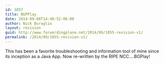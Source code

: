 ```yaml
---
id: 1057
title: BGPPlay
date: 2014-09-08T14:40:52-06:00
author: Nick Buraglio
layout: revision
guid: http://www.forwardingplane.net/2014/09/1055-revision-v1/
permalink: /2014/09/1055-revision-v1/
---
```

This has been a favorite troubleshooting and information tool of mine since its inception as a Java App. Now re-written by the RIPE NCC&#8230;.BGPlay!



<div class="statwdgtauto">
</div>